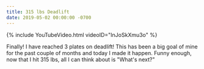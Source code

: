 ```yaml
---
title: 315 lbs Deadlift
date: 2019-05-02 00:00:00 -0700
---
```


{% include YouTubeVideo.html videoID="InJoSkXmu3o" %}

Finally! I have reached 3 plates on deadlift! This has been a big goal of mine for the past couple of months and today I made it happen. Funny enough, now that I hit 315 lbs, all I can think about is "What's next?"
